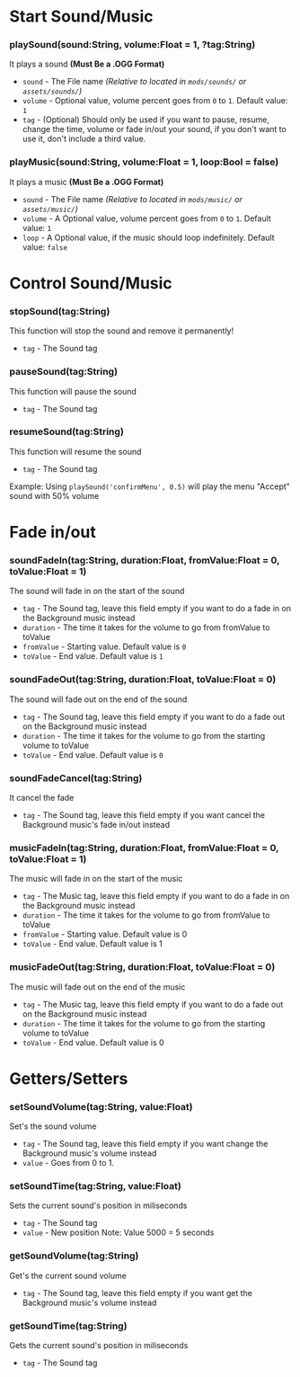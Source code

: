 # Start Sound/Music
### playSound(sound:String, volume:Float = 1, ?tag:String)
It plays a sound **(Must Be a .OGG Format)**

- `sound` - The File name _(Relative to located in `mods/sounds/` or `assets/sounds/`)_
- `volume` - Optional value, volume percent goes from `0` to `1`. Default value: `1`
- `tag` - (Optional) Should only be used if you want to pause, resume, change the time, volume or fade in/out your sound, if you don't want to use it, don't include a third value.

### playMusic(sound:String, volume:Float = 1, loop:Bool = false)
It plays a music **(Must Be a .OGG Format)**

- `sound` - The File name _(Relative to located in `mods/music/` or `assets/music/`)_
- `volume` - A Optional value, volume percent goes from `0` to `1`. Default value: `1`
- `loop` - A Optional value, if the music should loop indefinitely. Default value: `false`

# Control Sound/Music
### stopSound(tag:String)
This function will stop the sound and remove it permanently!

- `tag` - The Sound tag

### pauseSound(tag:String)
This function will pause the sound

- `tag` - The Sound tag

### resumeSound(tag:String)
This function will resume the sound

- `tag` - The Sound tag

Example: Using `playSound('confirmMenu', 0.5)` will play the menu "Accept" sound with 50% volume

# Fade in/out
### soundFadeIn(tag:String, duration:Float, fromValue:Float = 0, toValue:Float = 1)
The sound will fade in on the start of the sound

- `tag` - The Sound tag, leave this field empty if you want to do a fade in on the Background music instead
- `duration` - The time it takes for the volume to go from fromValue to toValue
- `fromValue` - Starting value. Default value is `0`
- `toValue` - End value. Default value is `1`

### soundFadeOut(tag:String, duration:Float, toValue:Float = 0)
The sound will fade out on the end of the sound

- `tag` - The Sound tag, leave this field empty if you want to do a fade out on the Background music instead
- `duration` - The time it takes for the volume to go from the starting volume to toValue
- `toValue` - End value. Default value is `0`

### soundFadeCancel(tag:String)
It cancel the fade

- `tag` - The Sound tag, leave this field empty if you want cancel the Background music's fade in/out instead

### musicFadeIn(tag:String, duration:Float, fromValue:Float = 0, toValue:Float = 1)
The music will fade in on the start of the music

- `tag` - The Music tag, leave this field empty if you want to do a fade in on the Background music instead
- `duration` - The time it takes for the volume to go from fromValue to toValue
- `fromValue` - Starting value. Default value is 0
- `toValue` - End value. Default value is 1

### musicFadeOut(tag:String, duration:Float, toValue:Float = 0)
The music will fade out on the end of the music

- `tag` - The Music tag, leave this field empty if you want to do a fade out on the Background music instead
- `duration` - The time it takes for the volume to go from the starting volume to toValue
- `toValue` - End value. Default value is 0

# Getters/Setters
### setSoundVolume(tag:String, value:Float)
Set's the sound volume

- `tag` - The Sound tag, leave this field empty if you want change the Background music's volume instead
- `value` - Goes from 0 to 1.

### setSoundTime(tag:String, value:Float)
Sets the current sound's position in miliseconds

- `tag` - The Sound tag
- `value` - New position
Note: Value 5000 = 5 seconds

### getSoundVolume(tag:String)
Get's the current sound volume

- `tag` - The Sound tag, leave this field empty if you want get the Background music's volume instead

### getSoundTime(tag:String)
Gets the current sound's position in miliseconds

- `tag` - The Sound tag

